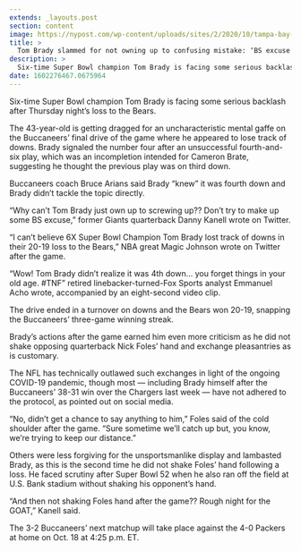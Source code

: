 ```yaml
--- 
extends: _layouts.post 
section: content 
image: https://nypost.com/wp-content/uploads/sites/2/2020/10/tampa-bay-buccaneers-tom-brady-2020-week-5-thursday-night-football-chicago-bears.jpg?quality=90&strip=all&w=1200 
title: > 
  Tom Brady slammed for not owning up to confusing mistake: ‘BS excuse’ 
description: > 
  Six-time Super Bowl champion Tom Brady is facing some serious backlash after Thursday night’s loss to the Bears.Buccaneers coach Bruce Arians said Brady “knew” it was fourth down and Brady didn’t tackle the topic directly.“Why can’t Tom Brady just own up to screwing up??Tom Brady didn’t realize it was 4th down… you forget things in your old age.“And then not shaking Foles hand after the game?? 
date: 1602276467.0675964 
--- 
```

Six-time Super Bowl champion Tom Brady is facing some serious backlash after Thursday night’s loss to the Bears.

The 43-year-old is getting dragged for an uncharacteristic mental gaffe on the Buccaneers’ final drive of the game where he appeared to lose track of downs. Brady signaled the number four after an unsuccessful fourth-and-six play, which was an incompletion intended for Cameron Brate, suggesting he thought the previous play was on third down.

Buccaneers coach Bruce Arians said Brady “knew” it was fourth down and Brady didn’t tackle the topic directly.

“Why can’t Tom Brady just own up to screwing up?? Don’t try to make up some BS excuse,” former Giants quarterback Danny Kanell wrote on Twitter.

“I can’t believe 6X Super Bowl Champion Tom Brady lost track of downs in their 20-19 loss to the Bears,” NBA great Magic Johnson wrote on Twitter after the game.

“Wow! Tom Brady didn’t realize it was 4th down… you forget things in your old age. #TNF” retired linebacker-turned-Fox Sports analyst Emmanuel Acho wrote, accompanied by an eight-second video clip.

The drive ended in a turnover on downs and the Bears won 20-19, snapping the Buccaneers’ three-game winning streak.

Brady’s actions after the game earned him even more criticism as he did not shake opposing quarterback Nick Foles’ hand and exchange pleasantries as is customary.

The NFL has technically outlawed such exchanges in light of the ongoing COVID-19 pandemic, though most — including Brady himself after the Buccaneers’ 38-31 win over the Chargers last week — have not adhered to the protocol, as pointed out on social media.

“No, didn’t get a chance to say anything to him,” Foles said of the cold shoulder after the game. “Sure sometime we’ll catch up but, you know, we’re trying to keep our distance.”

Others were less forgiving for the unsportsmanlike display and lambasted Brady, as this is the second time he did not shake Foles’ hand following a loss. He faced scrutiny after Super Bowl 52 when he also ran off the field at U.S. Bank stadium without shaking his opponent’s hand.

“And then not shaking Foles hand after the game?? Rough night for the GOAT,” Kanell said.

The 3-2 Buccaneers’ next matchup will take place against the 4-0 Packers at home on Oct. 18 at 4:25 p.m. ET.